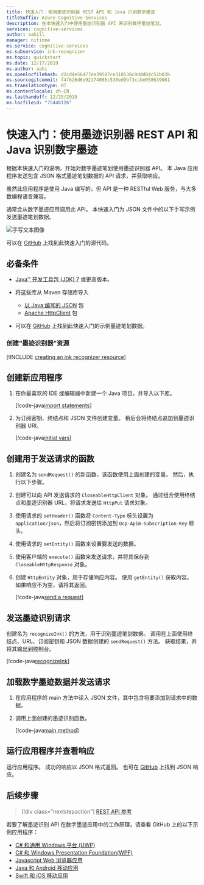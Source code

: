 ```yaml
---
title: 快速入门：使用墨迹识别器 REST API 和 Java 识别数字墨迹
titleSuffix: Azure Cognitive Services
description: 在本快速入门中使用墨迹识别器 API 来识别数字墨迹笔划。
services: cognitive-services
author: aahill
manager: nitinme
ms.service: cognitive-services
ms.subservice: ink-recognizer
ms.topic: quickstart
ms.date: 12/17/2019
ms.author: aahi
ms.openlocfilehash: d2cd4e56477ea39587ce318538c9ddd84c51b03b
ms.sourcegitcommit: f4f626d6e92174086c530ed9bf3ccbe058639081
ms.translationtype: HT
ms.contentlocale: zh-CN
ms.lasthandoff: 12/25/2019
ms.locfileid: "75448126"
---
```

# <a name="quickstart-recognize-digital-ink-with-the-ink-recognizer-rest-api-and-java"></a>快速入门：使用墨迹识别器 REST API 和 Java 识别数字墨迹

根据本快速入门的说明，开始对数字墨迹笔划使用墨迹识别器 API。 本 Java 应用程序发送包含 JSON 格式墨迹笔划数据的 API 请求，并获取响应。

虽然此应用程序是使用 Java 编写的，但 API 是一种 RESTful Web 服务，与大多数编程语言兼容。

通常会从数字墨迹应用调用此 API。 本快速入门为 JSON 文件中的以下手写示例发送墨迹笔划数据。

![手写文本图像](../media/handwriting-sample.jpg)

可以在 [GitHub](https://go.microsoft.com/fwlink/?linkid=2089904) 上找到此快速入门的源代码。

## <a name="prerequisites"></a>必备条件

- [Java&trade; 开发工具包 (JDK) 7](https://www.oracle.com/technetwork/java/javase/downloads/jdk8-downloads-2133151.html) 或更高版本。

- 将这些库从 Maven 存储库导入
    - [以 Java 编写的 JSON](https://mvnrepository.com/artifact/org.json/json) 包
    - [Apache HttpClient](https://mvnrepository.com/artifact/org.apache.httpcomponents/httpclient) 包

- 可以在 [GitHub](https://github.com/Azure-Samples/cognitive-services-REST-api-samples/blob/master/java/InkRecognition/quickstart/example-ink-strokes.json) 上找到此快速入门的示例墨迹笔划数据。

### <a name="create-an-ink-recognizer-resource"></a>创建“墨迹识别器”资源

[!INCLUDE [creating an ink recognizer resource](../includes/setup-instructions.md)]

## <a name="create-a-new-application"></a>创建新应用程序

1. 在你最喜欢的 IDE 或编辑器中新建一个 Java 项目，并导入以下库。
    
    [!code-java[import statements](~/cognitive-services-rest-samples/java/InkRecognition/quickstart/RecognizeInk.java?name=imports)]

2. 为订阅密钥、终结点和 JSON 文件创建变量。 稍后会将终结点追加到墨迹识别器 URI。

    [!code-java[initial vars](~/cognitive-services-rest-samples/java/InkRecognition/quickstart/RecognizeInk.java?name=vars)]

## <a name="create-a-function-to-send-requests"></a>创建用于发送请求的函数

1. 创建名为 `sendRequest()` 的新函数，该函数使用上面创建的变量。 然后，执行以下步骤。

2. 创建可以向 API 发送请求的 `CloseableHttpClient` 对象。 通过组合使用终结点和墨迹识别器 URL，将请求发送给 `HttpPut` 请求对象。

3. 使用请求的 `setHeader()` 函数将 `Content-Type` 标头设置为 `application/json`，然后将订阅密钥添加到 `Ocp-Apim-Subscription-Key` 标头。

4. 使用请求的 `setEntity()` 函数来设置要发送的数据。   

5. 使用客户端的 `execute()` 函数来发送请求，并将其保存到 `CloseableHttpResponse` 对象。 

6. 创建 `HttpEntity` 对象，用于存储响应内容。 使用 `getEntity()` 获取内容。 如果响应不为空，请将其返回。
    
    [!code-java[send a request](~/cognitive-services-rest-samples/java/InkRecognition/quickstart/RecognizeInk.java?name=sendRequest)]

## <a name="send-an-ink-recognition-request"></a>发送墨迹识别请求

创建名为 `recognizeInk()` 的方法，用于识别墨迹笔划数据。 调用在上面使用终结点、URL、订阅密钥和 JSON 数据创建的 `sendRequest()` 方法。 获取结果，并将其输出到控制台。

[!code-java[recognizeInk](~/cognitive-services-rest-samples/java/InkRecognition/quickstart/RecognizeInk.java?name=recognizeInk)]

## <a name="load-your-digital-ink-data-and-send-the-request"></a>加载数字墨迹数据并发送请求

1. 在应用程序的 main 方法中读入 JSON 文件，其中包含将要添加到请求中的数据。

2. 调用上面创建的墨迹识别函数。
    
    [!code-java[main method](~/cognitive-services-rest-samples/java/InkRecognition/quickstart/RecognizeInk.java?name=main)]


## <a name="run-the-application-and-view-the-response"></a>运行应用程序并查看响应

运行应用程序。 成功的响应以 JSON 格式返回。 也可在 [GitHub](https://github.com/Azure-Samples/cognitive-services-REST-api-samples/blob/master/java/InkRecognition/quickstart/example-response.json) 上找到 JSON 响应。

## <a name="next-steps"></a>后续步骤

> [!div class="nextstepaction"]
> [REST API 参考](https://go.microsoft.com/fwlink/?linkid=2089907)


若要了解墨迹识别 API 在数字墨迹应用中的工作原理，请查看 GitHub 上的以下示例应用程序：
* [C# 和通用 Windows 平台 (UWP)](https://go.microsoft.com/fwlink/?linkid=2089803)  
* [C# 和 Windows Presentation Foundation(WPF)](https://go.microsoft.com/fwlink/?linkid=2089804)
* [Javascript Web 浏览器应用](https://go.microsoft.com/fwlink/?linkid=2089908)       
* [Java 和 Android 移动应用](https://go.microsoft.com/fwlink/?linkid=2089906)
* [Swift 和 iOS 移动应用](https://go.microsoft.com/fwlink/?linkid=2089805)
